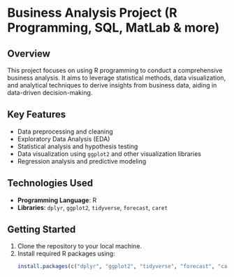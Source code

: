 # Business Analysis Project (R Programming, SQL, MatLab & more)

## Overview
This project focuses on using R programming to conduct a comprehensive business analysis. It aims to leverage statistical methods, data visualization, and analytical techniques to derive insights from business data, aiding in data-driven decision-making.

## Key Features
- Data preprocessing and cleaning
- Exploratory Data Analysis (EDA)
- Statistical analysis and hypothesis testing
- Data visualization using `ggplot2` and other visualization libraries
- Regression analysis and predictive modeling

## Technologies Used
- **Programming Language**: R
- **Libraries**: `dplyr`, `ggplot2`, `tidyverse`, `forecast`, `caret`

## Getting Started
1. Clone the repository to your local machine.
2. Install required R packages using:
   ```R
   install.packages(c("dplyr", "ggplot2", "tidyverse", "forecast", "caret"))
